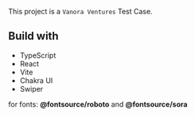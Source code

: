 This project is a `Vanora Ventures` Test Case.

## Build with

- TypeScript
- React
- Vite
- Chakra UI
- Swiper

for fonts: **@fontsource/roboto** and **@fontsource/sora**
